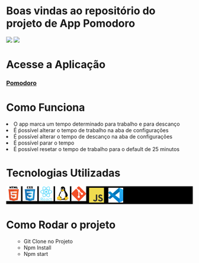 

# Boas vindas ao repositório do projeto de App Pomodoro
<img src="https://media.giphy.com/media/NbOqGGbR8WnpvOvY81/giphy.gif" />  <img src="https://media.giphy.com/media/il081AswSyUPN5YSgS/giphy.gif" />  

# Acesse a Aplicação
<a href="https://ruanmiguelgit.github.io/Pomodoro-React-Hooks/"><h3> Pomodoro</h3> </a>

# Como Funciona
<li> O app marca um tempo determinado para trabalho e para descanço</li>
<li> É ṕossível alterar o tempo de trabalho na aba de configurações</li>
<li>É possível alterar o tempo de descanço na aba de configurações</li>
<li> É possível parar o tempo</li>
<li> É possível resetar o tempo de trabalho para o default de 25 minutos</li>

# Tecnologias Utilizadas
<p align="center">
 <div style="background-color:black">
<img src="https://raw.githubusercontent.com/devicons/devicon/master/icons/html5/html5-original-wordmark.svg" alt="html5" style="max-width:100%;" width="40" height="40">
<img src="https://raw.githubusercontent.com/devicons/devicon/master/icons/css3/css3-original-wordmark.svg" alt="css3" style="max-width:100%;" width="40" height="40">
<img src="https://raw.githubusercontent.com/devicons/devicon/master/icons/react/react-original-wordmark.svg" alt="react" style="max-width:100%;" width="40" height="40">
<img src="https://raw.githubusercontent.com/devicons/devicon/master/icons/linux/linux-original.svg" alt="linux" style="max-width:100%;" width="40" height="40">
<img src="https://raw.githubusercontent.com/devicons/devicon/master/icons/git/git-original.svg" alt="git" style="max-width:100%;" width="40" height="40">
<img src="https://raw.githubusercontent.com/github/explore/80688e429a7d4ef2fca1e82350fe8e3517d3494d/topics/javascript/javascript.png" alt="Javascript" height="40" style="vertical-align:top; margin:4px">
<img src="https://raw.githubusercontent.com/github/explore/80688e429a7d4ef2fca1e82350fe8e3517d3494d/topics/visual-studio-code/visual-studio-code.png" alt="VS Code" height="40" style="vertical-align:top; margin:4px">


</p>
</div>

# Como Rodar o projeto
<ol>
  <ul>
  <li> Git Clone no Projeto</li>
  <li> Npm Install</li>
  <li> Npm start</li>
 </ul>
 </ol>

